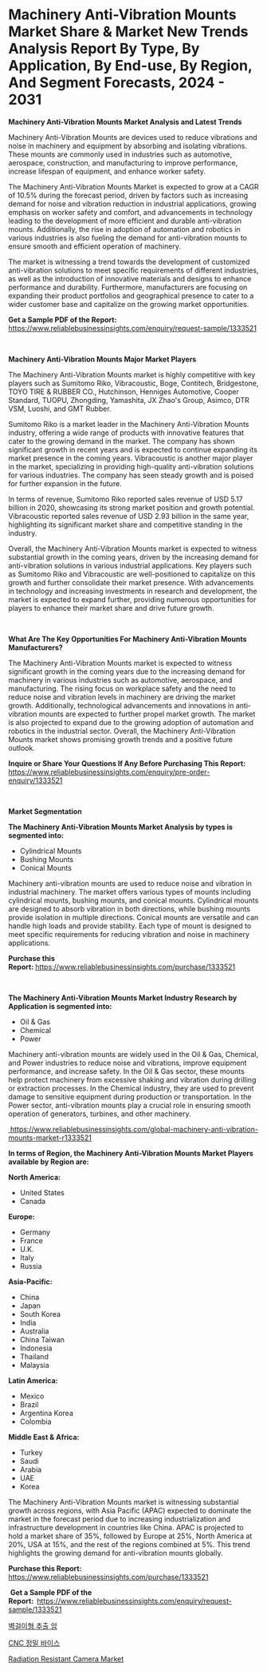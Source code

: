 <p><h1>Machinery Anti-Vibration Mounts Market Share & Market New Trends Analysis Report By Type, By Application, By End-use, By Region, And Segment Forecasts, 2024 - 2031</h1></p><p><strong>Machinery Anti-Vibration Mounts Market Analysis and Latest Trends</strong></p>
<p><p>Machinery Anti-Vibration Mounts are devices used to reduce vibrations and noise in machinery and equipment by absorbing and isolating vibrations. These mounts are commonly used in industries such as automotive, aerospace, construction, and manufacturing to improve performance, increase lifespan of equipment, and enhance worker safety.</p><p>The Machinery Anti-Vibration Mounts Market is expected to grow at a CAGR of 10.5% during the forecast period, driven by factors such as increasing demand for noise and vibration reduction in industrial applications, growing emphasis on worker safety and comfort, and advancements in technology leading to the development of more efficient and durable anti-vibration mounts. Additionally, the rise in adoption of automation and robotics in various industries is also fueling the demand for anti-vibration mounts to ensure smooth and efficient operation of machinery.</p><p>The market is witnessing a trend towards the development of customized anti-vibration solutions to meet specific requirements of different industries, as well as the introduction of innovative materials and designs to enhance performance and durability. Furthermore, manufacturers are focusing on expanding their product portfolios and geographical presence to cater to a wider customer base and capitalize on the growing market opportunities.</p></p>
<p><strong>Get a Sample PDF of the Report:&nbsp;</strong> <a href="https://www.reliablebusinessinsights.com/enquiry/request-sample/1333521">https://www.reliablebusinessinsights.com/enquiry/request-sample/1333521</a></p>
<p>&nbsp;</p>
<p><strong>Machinery Anti-Vibration Mounts Major Market Players</strong></p>
<p><p>The Machinery Anti-Vibration Mounts market is highly competitive with key players such as Sumitomo Riko, Vibracoustic, Boge, Contitech, Bridgestone, TOYO TIRE & RUBBER CO., Hutchinson, Henniges Automotive, Cooper Standard, TUOPU, Zhongding, Yamashita, JX Zhao's Group, Asimco, DTR VSM, Luoshi, and GMT Rubber. </p><p>Sumitomo Riko is a market leader in the Machinery Anti-Vibration Mounts industry, offering a wide range of products with innovative features that cater to the growing demand in the market. The company has shown significant growth in recent years and is expected to continue expanding its market presence in the coming years. Vibracoustic is another major player in the market, specializing in providing high-quality anti-vibration solutions for various industries. The company has seen steady growth and is poised for further expansion in the future.</p><p>In terms of revenue, Sumitomo Riko reported sales revenue of USD 5.17 billion in 2020, showcasing its strong market position and growth potential. Vibracoustic reported sales revenue of USD 2.93 billion in the same year, highlighting its significant market share and competitive standing in the industry.</p><p>Overall, the Machinery Anti-Vibration Mounts market is expected to witness substantial growth in the coming years, driven by the increasing demand for anti-vibration solutions in various industrial applications. Key players such as Sumitomo Riko and Vibracoustic are well-positioned to capitalize on this growth and further consolidate their market presence. With advancements in technology and increasing investments in research and development, the market is expected to expand further, providing numerous opportunities for players to enhance their market share and drive future growth.</p></p>
<p>&nbsp;</p>
<p><strong>What Are The Key Opportunities For Machinery Anti-Vibration Mounts Manufacturers?</strong></p>
<p><p>The Machinery Anti-Vibration Mounts market is expected to witness significant growth in the coming years due to the increasing demand for machinery in various industries such as automotive, aerospace, and manufacturing. The rising focus on workplace safety and the need to reduce noise and vibration levels in machinery are driving the market growth. Additionally, technological advancements and innovations in anti-vibration mounts are expected to further propel market growth. The market is also projected to expand due to the growing adoption of automation and robotics in the industrial sector. Overall, the Machinery Anti-Vibration Mounts market shows promising growth trends and a positive future outlook.</p></p>
<p><strong>Inquire or Share Your Questions If Any Before Purchasing This Report:</strong> <a href="https://www.reliablebusinessinsights.com/enquiry/pre-order-enquiry/1333521">https://www.reliablebusinessinsights.com/enquiry/pre-order-enquiry/1333521</a></p>
<p>&nbsp;</p>
<p><strong>Market Segmentation</strong></p>
<p><strong>The Machinery Anti-Vibration Mounts Market Analysis by types is segmented into:</strong></p>
<p><ul><li>Cylindrical Mounts</li><li>Bushing Mounts</li><li>Conical Mounts</li></ul></p>
<p><p>Machinery anti-vibration mounts are used to reduce noise and vibration in industrial machinery. The market offers various types of mounts including cylindrical mounts, bushing mounts, and conical mounts. Cylindrical mounts are designed to absorb vibration in both directions, while bushing mounts provide isolation in multiple directions. Conical mounts are versatile and can handle high loads and provide stability. Each type of mount is designed to meet specific requirements for reducing vibration and noise in machinery applications.</p></p>
<p><strong>Purchase this Report:&nbsp;</strong><a href="https://www.reliablebusinessinsights.com/purchase/1333521">https://www.reliablebusinessinsights.com/purchase/1333521</a></p>
<p>&nbsp;</p>
<p><strong>The Machinery Anti-Vibration Mounts Market Industry Research by Application is segmented into:</strong></p>
<p><ul><li>Oil & Gas</li><li>Chemical</li><li>Power</li></ul></p>
<p><p>Machinery anti-vibration mounts are widely used in the Oil & Gas, Chemical, and Power industries to reduce noise and vibrations, improve equipment performance, and increase safety. In the Oil & Gas sector, these mounts help protect machinery from excessive shaking and vibration during drilling or extraction processes. In the Chemical industry, they are used to prevent damage to sensitive equipment during production or transportation. In the Power sector, anti-vibration mounts play a crucial role in ensuring smooth operation of generators, turbines, and other machinery.</p></p>
<p><a href="https://www.reliablebusinessinsights.com/global-machinery-anti-vibration-mounts-market-r1333521">&nbsp;https://www.reliablebusinessinsights.com/global-machinery-anti-vibration-mounts-market-r1333521</a></p>
<p><strong>In terms of Region, the Machinery Anti-Vibration Mounts Market Players available by Region are:</strong></p>
<p>
    <p> <strong> North America: </strong>
        <ul>
            <li>United States</li>
            <li>Canada</li>
        </ul>
        </p> 
    <p> <strong> Europe: </strong>
        <ul>
            <li>Germany</li>
            <li>France</li>
            <li>U.K.</li>
            <li>Italy</li>
            <li>Russia</li>
        </ul>
        </p> 
    <p> <strong> Asia-Pacific: </strong>
        <ul>
            <li>China</li>
            <li>Japan</li>
            <li>South Korea</li>
            <li>India</li>
            <li>Australia</li>
            <li>China Taiwan</li>
            <li>Indonesia</li>
            <li>Thailand</li>
            <li>Malaysia</li>
        </ul>
        </p> 
    <p> <strong> Latin America: </strong>
        <ul>
            <li>Mexico</li>
            <li>Brazil</li>
            <li>Argentina Korea</li>
            <li>Colombia</li>
        </ul>
        </p> 
    <p> <strong> Middle East & Africa: </strong>
        <ul>
            <li>Turkey</li>
            <li>Saudi</li>
            <li>Arabia</li>
            <li>UAE</li>
            <li>Korea</li>
        </ul>
    </p>
    </p>
<p><p>The Machinery Anti-Vibration Mounts market is witnessing substantial growth across regions, with Asia Pacific (APAC) expected to dominate the market in the forecast period due to increasing industrialization and infrastructure development in countries like China. APAC is projected to hold a market share of 35%, followed by Europe at 25%, North America at 20%, USA at 15%, and the rest of the regions combined at 5%. This trend highlights the growing demand for anti-vibration mounts globally.</p></p>
<p><strong>Purchase this Report: </strong><a href="https://www.reliablebusinessinsights.com/purchase/1333521">https://www.reliablebusinessinsights.com/purchase/1333521</a></p>
<p>&nbsp;<strong>Get a Sample PDF of the Report:&nbsp;&nbsp;</strong><a href="https://www.reliablebusinessinsights.com/enquiry/request-sample/1333521">https://www.reliablebusinessinsights.com/enquiry/request-sample/1333521</a></p>
<p><strong></strong></p>
<p><p><a href="https://github.com/fernandotryO5lson96765/Market-Research-Report-List-2/blob/main/191832492790.md">벽걸이형 추출 암</a></p><p><a href="https://github.com/JosefaRice/Market-Research-Report-List-1/blob/main/435387492791.md">CNC 정밀 바이스</a></p><p><a href="https://issuu.com/reportprime-2/docs/radiation-resistant-camera-market-size-2030.pptx">Radiation Resistant Camera Market</a></p></p>